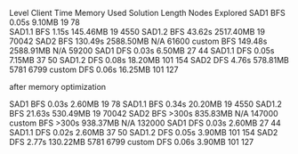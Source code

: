 Level      Client    Time       Memory Used    Solution Length    Nodes Explored
SAD1       BFS       0.05s      9.10MB         19                 78    
SAD1.1     BFS       1.15s      145.46MB       19                 4550
SAD1.2     BFS       43.62s     2517.40MB      19                 70042
SAD2       BFS       130.49s    2588.50MB      N/A                61600
custom     BFS       149.48s    2588.91MB      N/A                59200
SAD1       DFS       0.03s      6.50MB         27                 44
SAD1.1     DFS       0.05s      7.15MB         37                 50
SAD1.2     DFS       0.08s      18.20MB        101                154
SAD2       DFS       4.76s      578.81MB       5781               6799
custom     DFS       0.06s      16.25MB        101                127

after memory optimization

SAD1       BFS       0.03s      2.60MB         19                 78
SAD1.1     BFS       0.34s      20.20MB        19                 4550
SAD1.2     BFS       21.63s     530.49MB       19                 70042
SAD2       BFS       >300s      835.83MB       N/A                147000
custom     BFS       >300s      938.37MB       N/A                132000
SAD1       DFS       0.03s      2.60MB         27                 44
SAD1.1     DFS       0.02s      2.60MB         37                 50
SAD1.2     DFS       0.05s      3.90MB         101                154
SAD2       DFS       2.77s      130.22MB       5781               6799
custom     DFS       0.06s      3.90MB         101                127
